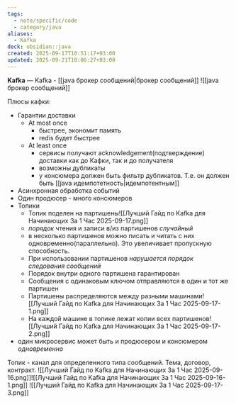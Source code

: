 ```yaml
---
tags:
  - note/specific/code
  - category/java
aliases:
  - Kafka
deck: obsidian::java
created: 2025-09-17T10:51:17+03:00
updated: 2025-09-21T10:06:27+03:00
---
```


**Kafka**
—
Kafka - [[java брокер сообщений|брокер сообщений]]
![[java брокер сообщений]]

Плюсы кафки:
- Гарантии доставки
	- At most once
		- быстрее, экономит память
		- redis будет быстрее
	- At least once
		- сервисы получают acknowledgement(подтверждение) доставки как до Кафки, так и до получателя
		- возможны дубликаты
		- у консюмера должен быть фильтр дубликатов. Т.е. он должен быть [[java идемпотетность|идемпотентным]]
- Асинхронная обработка событий
- Один продюсер - много консюмеров
- Топики
	- Топик поделен на партишены![[Лучший Гайд по Kafka для Начинающих За 1 Час 2025-09-17.png]]
	- *порядок* чтения и записи в/из партишенов *случайный*
	- в несколько партишенов можно писать и читать с них одновременно(параллельно). Это увеличивает пропускную способность.
	- При использовании партишенов *нарушается порядок следования сообщений*
	- Порядок внутри одного партишена гарантирован
	- Сообщения с одинаковым ключом отправляются в один и тот же партишен
	- Партишены распределяются между разными машинами![[Лучший Гайд по Kafka для Начинающих За 1 Час 2025-09-17-1.png]]
	- На каждой машине в топике лежат копии всех партишенов![[Лучший Гайд по Kafka для Начинающих За 1 Час 2025-09-17-2.png]]
- один микросервис может быть и продюсером и консюмером *одновременно*

Топик - канал для определенного типа сообщений. Тема, договор, контракт. ![[Лучший Гайд по Kafka для Начинающих За 1 Час 2025-09-16.png]]![[Лучший Гайд по Kafka для Начинающих За 1 Час 2025-09-16-1.png]]
![[Лучший Гайд по Kafka для Начинающих За 1 Час 2025-09-17-3.png]]

